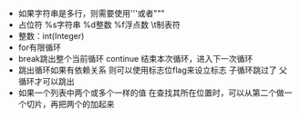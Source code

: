 * 如果字符串是多行，则需要使用'''或者"""
* 占位符 %s字符串 %d整数 %f浮点数 \t制表符
* 整数：int(Integer)
* for有限循环
* break跳出整个当前循环 continue 结束本次循环，进入下一次循环
* 跳出循环如果有依赖关系 则可以使用标志位flag来设立标志 子循环跳过了 父循环才可以跳出
* 如果一个列表中两个或多个一样的值 在查找其所在位置时，可以从第二个做一个切片，再把两个的加起来
